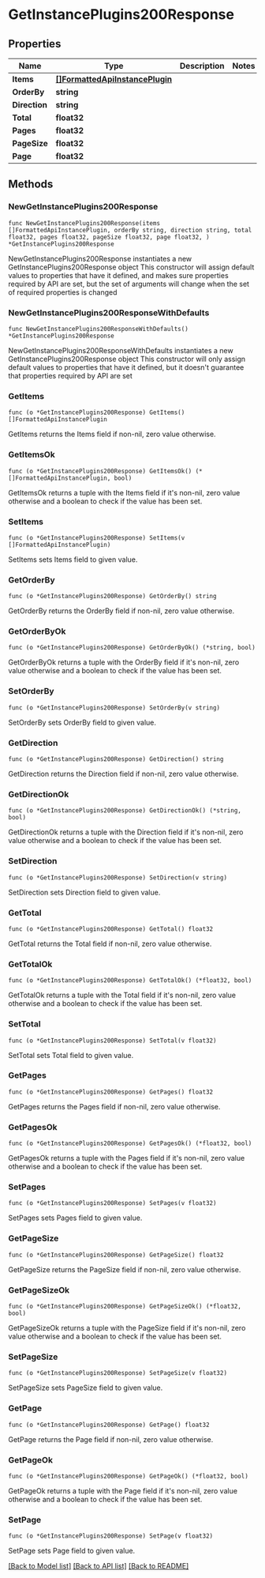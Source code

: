 # GetInstancePlugins200Response

## Properties

Name | Type | Description | Notes
------------ | ------------- | ------------- | -------------
**Items** | [**[]FormattedApiInstancePlugin**](FormattedApiInstancePlugin.md) |  | 
**OrderBy** | **string** |  | 
**Direction** | **string** |  | 
**Total** | **float32** |  | 
**Pages** | **float32** |  | 
**PageSize** | **float32** |  | 
**Page** | **float32** |  | 

## Methods

### NewGetInstancePlugins200Response

`func NewGetInstancePlugins200Response(items []FormattedApiInstancePlugin, orderBy string, direction string, total float32, pages float32, pageSize float32, page float32, ) *GetInstancePlugins200Response`

NewGetInstancePlugins200Response instantiates a new GetInstancePlugins200Response object
This constructor will assign default values to properties that have it defined,
and makes sure properties required by API are set, but the set of arguments
will change when the set of required properties is changed

### NewGetInstancePlugins200ResponseWithDefaults

`func NewGetInstancePlugins200ResponseWithDefaults() *GetInstancePlugins200Response`

NewGetInstancePlugins200ResponseWithDefaults instantiates a new GetInstancePlugins200Response object
This constructor will only assign default values to properties that have it defined,
but it doesn't guarantee that properties required by API are set

### GetItems

`func (o *GetInstancePlugins200Response) GetItems() []FormattedApiInstancePlugin`

GetItems returns the Items field if non-nil, zero value otherwise.

### GetItemsOk

`func (o *GetInstancePlugins200Response) GetItemsOk() (*[]FormattedApiInstancePlugin, bool)`

GetItemsOk returns a tuple with the Items field if it's non-nil, zero value otherwise
and a boolean to check if the value has been set.

### SetItems

`func (o *GetInstancePlugins200Response) SetItems(v []FormattedApiInstancePlugin)`

SetItems sets Items field to given value.


### GetOrderBy

`func (o *GetInstancePlugins200Response) GetOrderBy() string`

GetOrderBy returns the OrderBy field if non-nil, zero value otherwise.

### GetOrderByOk

`func (o *GetInstancePlugins200Response) GetOrderByOk() (*string, bool)`

GetOrderByOk returns a tuple with the OrderBy field if it's non-nil, zero value otherwise
and a boolean to check if the value has been set.

### SetOrderBy

`func (o *GetInstancePlugins200Response) SetOrderBy(v string)`

SetOrderBy sets OrderBy field to given value.


### GetDirection

`func (o *GetInstancePlugins200Response) GetDirection() string`

GetDirection returns the Direction field if non-nil, zero value otherwise.

### GetDirectionOk

`func (o *GetInstancePlugins200Response) GetDirectionOk() (*string, bool)`

GetDirectionOk returns a tuple with the Direction field if it's non-nil, zero value otherwise
and a boolean to check if the value has been set.

### SetDirection

`func (o *GetInstancePlugins200Response) SetDirection(v string)`

SetDirection sets Direction field to given value.


### GetTotal

`func (o *GetInstancePlugins200Response) GetTotal() float32`

GetTotal returns the Total field if non-nil, zero value otherwise.

### GetTotalOk

`func (o *GetInstancePlugins200Response) GetTotalOk() (*float32, bool)`

GetTotalOk returns a tuple with the Total field if it's non-nil, zero value otherwise
and a boolean to check if the value has been set.

### SetTotal

`func (o *GetInstancePlugins200Response) SetTotal(v float32)`

SetTotal sets Total field to given value.


### GetPages

`func (o *GetInstancePlugins200Response) GetPages() float32`

GetPages returns the Pages field if non-nil, zero value otherwise.

### GetPagesOk

`func (o *GetInstancePlugins200Response) GetPagesOk() (*float32, bool)`

GetPagesOk returns a tuple with the Pages field if it's non-nil, zero value otherwise
and a boolean to check if the value has been set.

### SetPages

`func (o *GetInstancePlugins200Response) SetPages(v float32)`

SetPages sets Pages field to given value.


### GetPageSize

`func (o *GetInstancePlugins200Response) GetPageSize() float32`

GetPageSize returns the PageSize field if non-nil, zero value otherwise.

### GetPageSizeOk

`func (o *GetInstancePlugins200Response) GetPageSizeOk() (*float32, bool)`

GetPageSizeOk returns a tuple with the PageSize field if it's non-nil, zero value otherwise
and a boolean to check if the value has been set.

### SetPageSize

`func (o *GetInstancePlugins200Response) SetPageSize(v float32)`

SetPageSize sets PageSize field to given value.


### GetPage

`func (o *GetInstancePlugins200Response) GetPage() float32`

GetPage returns the Page field if non-nil, zero value otherwise.

### GetPageOk

`func (o *GetInstancePlugins200Response) GetPageOk() (*float32, bool)`

GetPageOk returns a tuple with the Page field if it's non-nil, zero value otherwise
and a boolean to check if the value has been set.

### SetPage

`func (o *GetInstancePlugins200Response) SetPage(v float32)`

SetPage sets Page field to given value.



[[Back to Model list]](../README.md#documentation-for-models) [[Back to API list]](../README.md#documentation-for-api-endpoints) [[Back to README]](../README.md)



